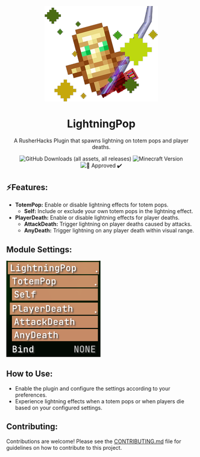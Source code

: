 <p align="center">
    <img src="assets/LightningPop.png" alt="LightningPop Logo" width="300">
</p>

<h1 align="center">LightningPop</h1>

<p align="center">A RusherHacks Plugin that spawns lightning on totem pops and player deaths.</p>

<p align="center">
  <img src="https://img.shields.io/github/downloads/GarlicRot/LightningPop/total?label=Downloads" alt="GitHub Downloads (all assets, all releases)">
  <img src="https://img.shields.io/badge/Minecraft-1.20.1%20--%201.21.1-62b47a?style=flat&logo=minecraft&logoColor=white" alt="Minecraft Version">
  <img src="https://img.shields.io/badge/%F0%9F%A7%84-Approved%20%E2%9C%94%EF%B8%8F-blue?style=flat" alt="🧄 Approved ✔️">
</p>


## ⚡Features: 

- **TotemPop:** Enable or disable lightning effects for totem pops.
    - **Self:** Include or exclude your own totem pops in the lightning effect.
- **PlayerDeath:** Enable or disable lightning effects for player deaths.
    - **AttackDeath:** Trigger lightning on player deaths caused by attacks.
    - **AnyDeath:** Trigger lightning on any player death within visual range.

## Module Settings:

<p align="left">
    <img src="assets/module.png" alt="LightningPop Module" width="250">
</p>

## How to Use:

- Enable the plugin and configure the settings according to your preferences.
- Experience lightning effects when a totem pops or when players die based on your configured settings.

## Contributing:

Contributions are welcome! Please see the [CONTRIBUTING.md](CONTRIBUTING.md) file for guidelines on how to contribute to this project.
